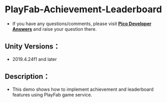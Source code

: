 # PlayFab-Achievement-Leaderboard

- If you have any questions/comments, please visit [**Pico Developer Answers**](https://devanswers.pico-interactive.com/) and raise your question there.

## Unity Versions：

- 2019.4.24f1 and later

## Description：

   - This demo shows how to implement achievement and leaderboard features using PlayFab game service.
